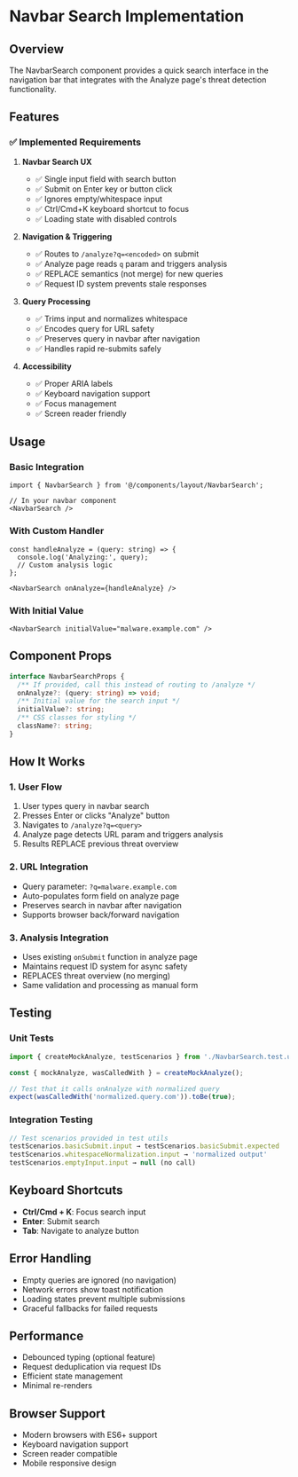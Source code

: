 # Navbar Search Implementation

## Overview
The NavbarSearch component provides a quick search interface in the navigation bar that integrates with the Analyze page's threat detection functionality.

## Features

### ✅ **Implemented Requirements**

1. **Navbar Search UX**
   - ✅ Single input field with search button
   - ✅ Submit on Enter key or button click
   - ✅ Ignores empty/whitespace input
   - ✅ Ctrl/Cmd+K keyboard shortcut to focus
   - ✅ Loading state with disabled controls

2. **Navigation & Triggering** 
   - ✅ Routes to `/analyze?q=<encoded>` on submit
   - ✅ Analyze page reads `q` param and triggers analysis
   - ✅ REPLACE semantics (not merge) for new queries
   - ✅ Request ID system prevents stale responses

3. **Query Processing**
   - ✅ Trims input and normalizes whitespace
   - ✅ Encodes query for URL safety
   - ✅ Preserves query in navbar after navigation
   - ✅ Handles rapid re-submits safely

4. **Accessibility**
   - ✅ Proper ARIA labels
   - ✅ Keyboard navigation support
   - ✅ Focus management
   - ✅ Screen reader friendly

## Usage

### Basic Integration
```tsx
import { NavbarSearch } from '@/components/layout/NavbarSearch';

// In your navbar component
<NavbarSearch />
```

### With Custom Handler
```tsx
const handleAnalyze = (query: string) => {
  console.log('Analyzing:', query);
  // Custom analysis logic
};

<NavbarSearch onAnalyze={handleAnalyze} />
```

### With Initial Value
```tsx
<NavbarSearch initialValue="malware.example.com" />
```

## Component Props

```typescript
interface NavbarSearchProps {
  /** If provided, call this instead of routing to /analyze */
  onAnalyze?: (query: string) => void;
  /** Initial value for the search input */
  initialValue?: string;
  /** CSS classes for styling */
  className?: string;
}
```

## How It Works

### 1. **User Flow**
1. User types query in navbar search
2. Presses Enter or clicks "Analyze" button
3. Navigates to `/analyze?q=<query>`
4. Analyze page detects URL param and triggers analysis
5. Results REPLACE previous threat overview

### 2. **URL Integration**
- Query parameter: `?q=malware.example.com`
- Auto-populates form field on analyze page
- Preserves search in navbar after navigation
- Supports browser back/forward navigation

### 3. **Analysis Integration**
- Uses existing `onSubmit` function in analyze page
- Maintains request ID system for async safety
- REPLACES threat overview (no merging)
- Same validation and processing as manual form

## Testing

### Unit Tests
```typescript
import { createMockAnalyze, testScenarios } from './NavbarSearch.test.utils';

const { mockAnalyze, wasCalledWith } = createMockAnalyze();

// Test that it calls onAnalyze with normalized query
expect(wasCalledWith('normalized.query.com')).toBe(true);
```

### Integration Testing
```typescript
// Test scenarios provided in test utils
testScenarios.basicSubmit.input → testScenarios.basicSubmit.expected
testScenarios.whitespaceNormalization.input → 'normalized output'
testScenarios.emptyInput.input → null (no call)
```

## Keyboard Shortcuts
- **Ctrl/Cmd + K**: Focus search input
- **Enter**: Submit search
- **Tab**: Navigate to analyze button

## Error Handling
- Empty queries are ignored (no navigation)
- Network errors show toast notification
- Loading states prevent multiple submissions
- Graceful fallbacks for failed requests

## Performance
- Debounced typing (optional feature)
- Request deduplication via request IDs
- Efficient state management
- Minimal re-renders

## Browser Support
- Modern browsers with ES6+ support
- Keyboard navigation support
- Screen reader compatible
- Mobile responsive design
